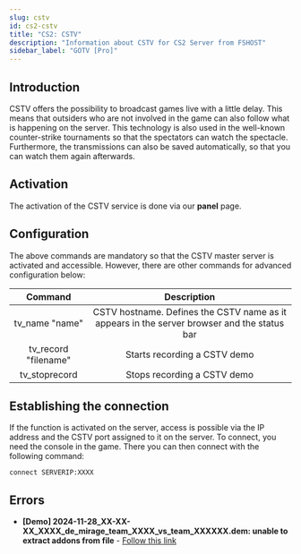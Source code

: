 ```yaml
---
slug: cstv
id: cs2-cstv
title: "CS2: CSTV"
description: "Information about CSTV for CS2 Server from FSHOST"
sidebar_label: "GOTV [Pro]"
---
```


## Introduction

CSTV offers the possibility to broadcast games live with a little delay. This means that outsiders who are not involved in the game can also follow what is happening on the server. This technology is also used in the well-known counter-strike tournaments so that the spectators can watch the spectacle. Furthermore, the transmissions can also be saved automatically, so that you can watch them again afterwards.

## Activation

The activation of the CSTV service is done via our **panel** page. 


## Configuration

The above commands are mandatory so that the CSTV master server is activated and accessible. However, there are other commands for advanced configuration below:

|            Command            |                         Description                         |
| :--------------------------: | :----------------------------------------------------------: |
|        tv_name "name"        | CSTV hostname. Defines the CSTV name as it appears in the server browser and the status bar |
|     tv_record "filename"     |             Starts recording a CSTV demo             |
|        tv_stoprecord         |            Stops recording a CSTV demo             |



## Establishing the connection

If the function is activated on the server, access is possible via the IP address and the CSTV port assigned to it on the server. To connect, you need the console in the game. There you can then connect with the following command:

```
connect SERVERIP:XXXX
```

## Errors

- **[Demo] 2024-11-28_XX-XX-XX_XXXX_de_mirage_team_XXXX_vs_team_XXXXXX.dem:  unable to extract addons from file** - [Follow this link](https://www.reddit.com/r/cs2/comments/18ei4n4/cant_play_demos_cs2_unable_to_extract_addons_from/)

